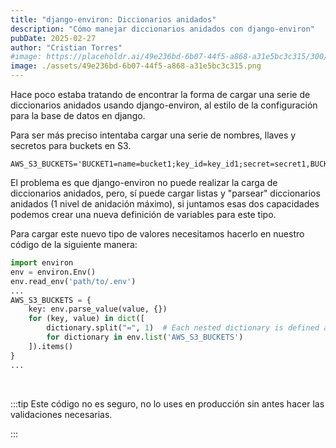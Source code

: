 ```yaml
---
title: "django-environ: Diccionarios anidados"
description: "Cómo manejar diccionarios anidados con django-environ"
pubDate: 2025-02-27
author: "Cristian Torres"
#image: https://placeholdr.ai/49e236bd-6b07-44f5-a868-a31e5bc3c315/300/200
image: ./assets/49e236bd-6b07-44f5-a868-a31e5bc3c315.png
---
```

Hace poco estaba tratando de encontrar la forma de cargar una serie de diccionarios anidados usando django-environ, al estilo de la configuración para la base de datos en django.

Para ser más preciso intentaba cargar una serie de nombres, llaves y secretos para buckets en S3.

```dotenv title=".env"
AWS_S3_BUCKETS='BUCKET1=name=bucket1;key_id=key_id1;secret=secret1,BUCKET2=name=bucket2;key_id=key_id2,secret=secret2'
```

El problema es que django-environ no puede realizar la carga de diccionarios anidados, pero, sí puede cargar listas y "parsear" diccionarios anidados (1 nivel de anidación máximo), si juntamos esas dos capacidades podemos crear una nueva definición de variables para este tipo.

Para cargar este nuevo tipo de valores necesitamos hacerlo en nuestro código de la siguiente manera: 

```python title="settings.py"
import environ
env = environ.Env()
env.read_env('path/to/.env')
...
AWS_S3_BUCKETS = {
    key: env.parse_value(value, {}) 
    for (key, value) in dict([
        dictionary.split("=", 1)  # Each nested dictionary is defined as key=subkey=value;subkey=value
        for dictionary in env.list('AWS_S3_BUCKETS')
    ]).items()
}
...
```
<br/>

:::tip
Este código no es seguro, no lo uses en producción sin antes hacer las validaciones necesarias.

:::

